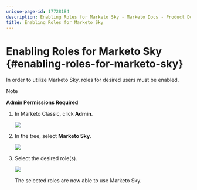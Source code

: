 ```yaml
---
unique-page-id: 17728184
description: Enabling Roles for Marketo Sky - Marketo Docs - Product Documentation
title: Enabling Roles for Marketo Sky
---
```


# Enabling Roles for Marketo Sky {#enabling-roles-for-marketo-sky}

In order to utilize Marketo Sky, roles for desired users must be enabled.

>[!NOTE]
>
>**Admin Permissions Required**

1. In Marketo Classic, click **Admin**.

   ![](/plugins/servlet/confluence/placeholder/unknown-attachment?locale=en_US&version=2)

1. In the tree, select **Marketo Sky**.

   ![](/plugins/servlet/confluence/placeholder/unknown-attachment?locale=en_US&version=2)

1. Select the desired role(s).

   ![](/plugins/servlet/confluence/placeholder/unknown-attachment?locale=en_US&version=2)

   The selected roles are now able to use Marketo Sky.

